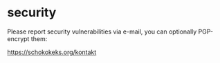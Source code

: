 security
========

Please report security vulnerabilities via e-mail, you can optionally PGP-encrypt them:

https://schokokeks.org/kontakt
